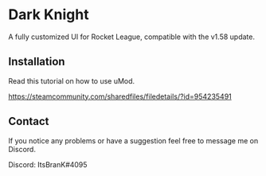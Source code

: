 # Dark Knight

A fully customized UI for Rocket League, compatible with the v1.58 update.

## Installation

Read this tutorial on how to use uMod.

https://steamcommunity.com/sharedfiles/filedetails/?id=954235491

## Contact
If you notice any problems or have a suggestion feel free to message me on Discord.

Discord: ItsBranK#4095
